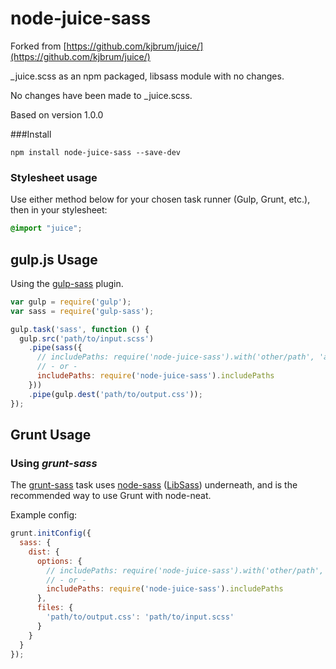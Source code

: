 # node-juice-sass

Forked from [https://github.com/kjbrum/juice/](https://github.com/kjbrum/juice/)

_juice.scss as an npm packaged, libsass module with no changes.

No changes have been made to _juice.scss.

Based on version 1.0.0

###Install

```
npm install node-juice-sass --save-dev
```

### Stylesheet usage

Use either method below for your chosen task runner (Gulp, Grunt, etc.), then in your stylesheet:

```scss
@import "juice";
```

## gulp.js Usage

Using the [gulp-sass](https://github.com/dlmanning/gulp-sass) plugin.

```javascript
var gulp = require('gulp');
var sass = require('gulp-sass');

gulp.task('sass', function () {
  gulp.src('path/to/input.scss')
    .pipe(sass({
      // includePaths: require('node-juice-sass').with('other/path', 'another/path')
      // - or -
      includePaths: require('node-juice-sass').includePaths
    }))
    .pipe(gulp.dest('path/to/output.css'));
});
```

## Grunt Usage

### Using *grunt-sass*

The [grunt-sass](https://github.com/sindresorhus/grunt-sass) task uses
[node-sass](https://github.com/andrew/node-sass)
([LibSass](https://github.com/hcatlin/libsass)) underneath, and is the recommended
way to use Grunt with node-neat.

Example config:

```javascript
grunt.initConfig({
  sass: {
    dist: {
      options: {
        // includePaths: require('node-juice-sass').with('other/path', 'another/path')
        // - or -
        includePaths: require('node-juice-sass').includePaths
      },
      files: {
        'path/to/output.css': 'path/to/input.scss'
      }
    }
  }
});
```
